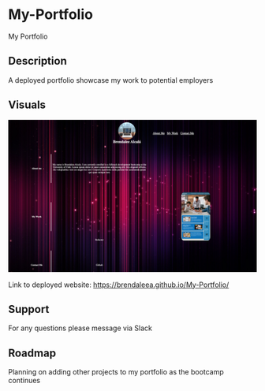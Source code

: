 # My-Portfolio
My Portfolio 

## Description

A deployed portfolio showcase my work to potential employers



## Visuals

![My-Portfolio](./Images/Screen%20Shot%202023-08-30%20at%2010.23.15%20PM.png/)

Link to deployed website: https://brendaleea.github.io/My-Portfolio/



## Support
For any questions please message via Slack


## Roadmap

Planning on adding other projects to my portfolio as the bootcamp continues



